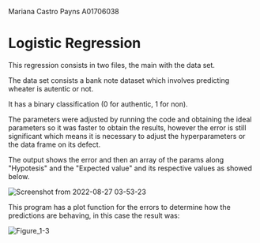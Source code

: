 Mariana Castro Payns
A01706038

# Logistic Regression

This regression consists in two files, the main with the data set. 

The data set consists a bank note dataset which involves predicting wheater is autentic or not.

It has a binary classification (0 for authentic, 1 for non). 

The parameters were adjusted by running the code and obtaining the ideal parameters so it was faster to obtain the results, however the error is still significant which means it is necessary to adjust the hyperparameters or the data frame on its defect. 

The output shows the error and then an array of the params along "Hypotesis" and the "Expected value" and its respective values as showed below.

![Screenshot from 2022-08-27 03-53-23](https://user-images.githubusercontent.com/104474575/187023146-aa36de6d-1ef0-4e35-bd09-3e3898a7d7c0.png)


This program has a plot function for the errors to determine how the predictions are behaving, in this case the result was:

![Figure_1-3](https://user-images.githubusercontent.com/104474575/187023202-9669cde3-b9b6-4a08-90e9-4074d8f8c186.png)

